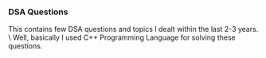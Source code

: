 ### DSA Questions
This contains few DSA questions and topics I dealt within the last 2-3 years.
\\
Well, basically I used C++ Programming Language for solving these questions.
